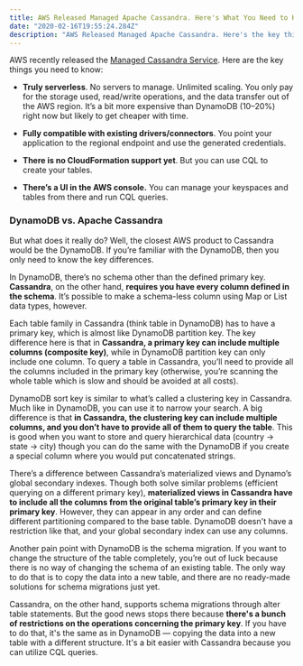```yaml
---
title: AWS Released Managed Apache Cassandra. Here's What You Need to Know.
date: "2020-02-16T19:55:24.284Z"
description: "AWS Released Managed Apache Cassandra. Here's the key things you need to know about the Managed Cassandra Service and differences between Cassandra and DynamoDB."
---
```


AWS recently released the [Managed Cassandra Service](https://aws.amazon.com/mcs/). Here are the key things you need to know:

- **Truly serverless**. No servers to manage. Unlimited scaling. 
You only pay for the storage used, read/write operations, 
and the data transfer out of the AWS region. 
It’s a bit more expensive than DynamoDB (10–20%) right now but likely to get cheaper with time.

- **Fully compatible with existing drivers/connectors**. 
You point your application to the regional endpoint and use the generated credentials.

- **There is no CloudFormation support yet**. But you can use CQL to create your tables.

- **There’s a UI in the AWS console.** You can manage your keyspaces and tables from there and run CQL queries.

### DynamoDB vs. Apache Cassandra

But what does it really do? Well, the closest AWS product to Cassandra would be the DynamoDB.
If you’re familiar with the DynamoDB, then you only need to know the key differences.

In DynamoDB, there’s no schema other than the defined primary key. 
**Cassandra**, on the other hand, **requires you have every column defined in the schema**. 
It’s possible to make a schema-less column using Map or List data types, however.

Each table family in Cassandra (think table in DynamoDB) has to have a primary key, 
which is almost like DynamoDB partition key. The key difference here is that in **Cassandra, 
a primary key can include multiple columns (composite key)**, 
while in DynamoDB partition key can only include one column. 
To query a table in Cassandra, you’ll need to provide all the 
columns included in the primary key (otherwise, you’re scanning the whole 
table which is slow and should be avoided at all costs). 

DynamoDB sort key is similar to what’s called a clustering key in Cassandra. 
Much like in DynamoDB, you can use it to narrow your search. 
A big difference is that **in Cassandra, the clustering key can include 
multiple columns, and you don’t have to provide all of them to query the table**. 
This is good when you want to store and query hierarchical data (country → state → city) 
though you can do the same with the DynamoDB if you create 
a special column where you would put concatenated strings.

There’s a difference between Cassandra’s materialized views and Dynamo’s global secondary indexes. 
Though both solve similar problems (efficient querying on a different primary key), 
**materialized views in Cassandra have to include all the columns from the original table’s 
primary key in their primary key**. However, they can appear in any order and can define 
different partitioning compared to the base table. DynamoDB doesn't have a restriction like that, 
and your global secondary index can use any columns.

Another pain point with DynamoDB is the schema migration. 
If you want to change the structure of the table completely, 
you’re out of luck because there is no way of changing the schema 
of an existing table. The only way to do that is to copy the 
data into a new table, and there are no ready-made 
solutions for schema migrations just yet. 

Cassandra, on the other hand, supports schema migrations through alter table statements. 
But the good news stops there because **there's a bunch of restrictions on 
the operations concerning the primary key**. If you have to do that, it's 
the same as in DynamoDB — copying the data into a new table with a different structure. 
It's a bit easier with Cassandra because you can utilize CQL queries.
